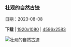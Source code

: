 ### 壮观的自然古迹

日期：2023-08-08

**下载**  |  [1920x1080](https://cn.bing.com/th?id=OHR.PandiZucchero_ZH-CN9833521922_1920x1080.jpg)  |  [4596x2583](https://cn.bing.com/th?id=OHR.PandiZucchero_ZH-CN9833521922_UHD.jpg)

![壮观的自然古迹](https://cn.bing.com/th?id=OHR.PandiZucchero_ZH-CN9833521922_1920x1080.jpg "马苏阿的甜面包海蚀柱，撒丁岛，意大利 (© DaLiu/Getty Images)")

